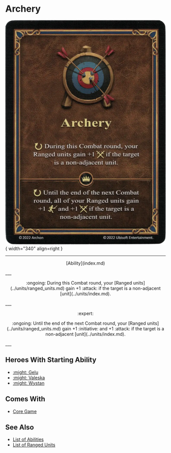 # Archery

![Archery](../assets/abilities-archery.webp){ width="340" align=right }

___
<p style="text-align: center;" markdown>[Ability](index.md)</p>
___
<p style="text-align: center;" markdown>:ongoing: During this Combat round, your [Ranged units](../units/ranged_units.md) gain +1 :attack: if the target is a non-adjacent [unit](../units/index.md).</p>
___
<p style="text-align: center;" markdown> :expert: </p>

<p style="text-align: center;" markdown>:ongoing: Until the end of the next Combat round, your [Ranged units](../units/ranged_units.md) gain +1 :initiative: and +1 :attack: if the target is a non-adjacent [unit](../units/index.md).</p>
___


## Heroes With Starting Ability

- [:might: Gelu](../heroes/gelu.md)
- [:might: Valeska](../heroes/valeska.md)
- [:might: Wystan](../heroes/wystan.md)


## Comes With

- [Core Game](../content.md)


## See Also

- [List of Abilities](index.md)
- [List of Ranged Units](../units/ranged_units.md)